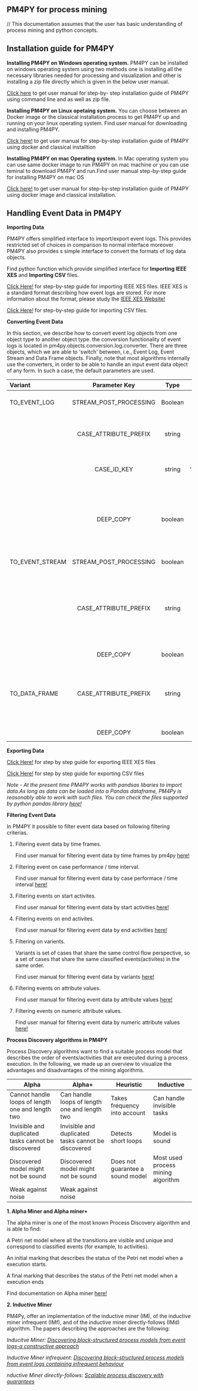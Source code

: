## PM4PY for process mining 
// This documentation assumes that the user has basic understanding of process mining and python concepts.


  ## Installation guide for PM4PY 

 __Installing PM4PY on Windows operating system.__
  PM4PY can be installed on windows operating system using two methods one is installing all the necessary libraries needed for processing and visualization and other is installing a zip file directly which is given in the below user manual.

  [Click here](pm4pywindows.pdf) to get user manual for step-by- step installation guide of PM4PY using command line and as well as zip file.

 __Installing PM4PY on Linux opetaing system.__
  You can choose between an Docker image or the classical installation process to get PM4PY up and running on your linux operating system. Find user manual for downloading and installing PM4PY.
  
  [Click here!](pm4pyLinux.pdf) to get user manual for step-by-step installation guide of PM4PY using docker and classical installtion
  
  __Installing PM4PY on mac Operating system.__
   In Mac operating system you can use same docker image to run PM4PY on mac machine or you can use teminal to download PM4PY and run.Find user manual step-by-step guide for installing PM4PY on mac OS
   
   [Click here!](pm4pymacos.pdf) to get user manual for step-by-step installation guide of PM4PY using docker image and classical installation.
   

## Handling Event Data in PM4PY

 __Importing Data__ 

  PM4PY offers simplified interface to import/export event logs. This provides restricted set of choices in comparison to normal interface moreover PM4PY also provides s simple interface to convert the formats of log data objects.
  
  Find python function which provide simplified interface for __Importing IEEE XES__ and __Importing CSV__ files. 
   
   [Click Here!](pm4pyimportieeexes.pdf) for step-by-step guide for importing IEEE XES files.
   IEEE XES is a standard format describing how event logs are stored. For more information about the format, please study the [IEEE XES Website!](http://www.xes-standard.org/)
   
   [Click Here!](pm4pyimportcsv.pdf) for step-by-step guide for importing CSV files.
   
   
  __Converting Event Data__
  
  In this section, we describe how to convert event log objects from one object type to another object type. the conversion functionality of event logs is located in pm4py.objects.conversion.log.converter. There are three objects, which we are able to 'switch' between, i.e., Event Log, Event Stream and Data Frame objects. Finally, note that most algorithms internally use the converters, in order to be able to handle an input event data object of any form. In such a case, the default parameters are used.
  
  | Variant | Parameter Key | Type | Default | Description|
  |:---|:----:|:---:|:---:|:---|
  |TO_EVENT_LOG|STREAM_POST_PROCESSING| Boolean | False | Removes events that have no type information.|
  | |CASE_ATTRIBUTE_PREFIX|string|'case:'|Any attribute (column in case of DF) with the prefix 'case:' is stored as a trace attribute.|
  | |	CASE_ID_KEY|	string|'case:concept:name'|Attribute (column in case of DF) that needs to be used to define traces.|
  | |DEEP_COPY|boolean|false|If set to True objects will be created using a deep-copy (if applicable). Avoids side-effects (specifically when converting an Event Stream to an Event Log).|
  |TO_EVENT_STREAM|	STREAM_POST_PROCESSING|boolean|false|(Same as TO_EVENT_LOG)|
  | |CASE_ATTRIBUTE_PREFIX|string|'case:'|Any trace attribute (in case of converting an Event Log to an Event Stream object) will get this prefix. Not applicable if we translate a DataFrame to an Event Stream object.|
  ||DEEP_COPY|boolean|false|(Same as TO_EVENT_LOG)|
  |TO_DATA_FRAME|CASE_ATTRIBUTE_PREFIX|string|'case:'|(Same as TO_EVENT_STREAM; will only be applied if input is an Event Log object, i.e., which will first be translated to an Event Stream Object.)|
  | |DEEP_COPY|boolean|false|(Same as TO_EVENT_STREAM)|
  
  __Exporting Data__
  
  [Click Here!](pm4pyexportieeexes.pdf) for step by step guide for exporting IEEE XES files
  
  [Click Here!](pm4pyexportcsv.pdf) for step by step guide for exporting CSV files
  
  *Note - At the present time PM4PY works with pandsas libaries to import data.As long as data can be loaded into a Pandas dataframe, PM4Py is reasonably able to work with such files. You can check the files supported by python pandas library [here!](https://pandas.pydata.org/pandas-docs/stable/user_guide/io.html)*
  
  __Filtering Event Data__
  
  In PM4PY it possible to filter event data based on following filtering criterias.
  
  1. Filtering event data by time frames.
  
      Find user manual for filtering event data by time frames by pm4py [here!](PM4PYfilteringTimeFrame.docx)
  
  2. Filtering event on case performance / time interval.
   
      Find user manual for filtering event data by case performace / time interval [here!](PM4PYfilteringCAsePerformance.pdf)
   
  3. Filtering events on start activites. 
   
      Find user manual for filtering event data by start activities [here!](pm4pyfilteringstart.pdf)
  
  4. Filtering events on end activites.
  
      Find user manual for filtering event data by end activities [here!](PM4PYfilteringend.pdf)
  
  5. Filtering on varients.
      
      Variants is set of cases that share the same control flow perspective, so a set of cases that share the same classified events(activites) in the same order.
      
      Find user manual for filtering event data by variants [here!](pm4pyfilteringvariants.pdf)
      
  6. Filtering events on attribute values.
  
      Find user manual for filtering event data by attribute values [here!](pm4pyfilteringattributevalues.pdf)
      
  
  7. Filtering events on numeric attribute values.
  
      Find user manual for filtering event data by numeric attribute values [here!](pm4pyfilteringnumericattriburevalues.pdf)
  
  __Process Discovery algorithms in PM4PY__
  
  Process Discovery algorithms want to find a suitable process model that describes the order of events/activities that are executed during a process execution.
  In the following, we made up an overview to visualize the advantages and disadvantages of the mining algorithms.
  
  | Alpha | Alpha+ | Heuristic | 	Inductive |
  |---|---|---|---|
  |Cannot handle loops of length one and length two |Can handle loops of length one and length two | Takes frequency into account | Can handle invisible tasks |
  | Invisible and duplicated tasks cannot be discovered | Invisible and duplicated tasks cannot be discovered | Detects short loops | Model is sound |
  | Discovered model might not be sound | Discovered model might not be sound | Does not guarantee a sound model | Most used process mining algorithm |
  |Weak against noise| Weak against noise |


 
 __1. Alpha Miner and Alpha miner+__
 
  The alpha miner is one of the most known Process Discovery algorithm and is able to find:

   A Petri net model where all the transitions are visible and unique and correspond to classified events (for example, to activities).

   An initial marking that describes the status of the Petri net model when a execution starts.

   A final marking that describes the status of the Petri net model when a execution ends
   
  Find documentation on Alpha miner [here!]()
  
  __2. Inductive Miner__ 
  
   PM4Py,  offer an implementation of the inductive miner (IM), of the inductive miner infrequent (IMf), and of the inductive miner directly-follows (IMd)    algorithm. The papers describing the approaches are the following:
   
   *Inducitve Miner: [Discovering block-structured process models from event logs-a constructive approach](http://citeseerx.ist.psu.edu/viewdoc/download?doi=10.1.1.396.197&rep=rep1&type=pdf)*
   
   *Inductive Miner infrequent: [ Discovering block-structured process models from event logs containing infrequent behaviour](http://www.padsweb.rwth-aachen.de/wvdaalst/publications/p761.pdf)*
   
   *nductive Miner directly-follows: [ Scalable process discovery with guarantees](http://www.processmining.org/_media/blogs/pub2015/bpmds_directly-follows_mining.pdf)*
     
    
